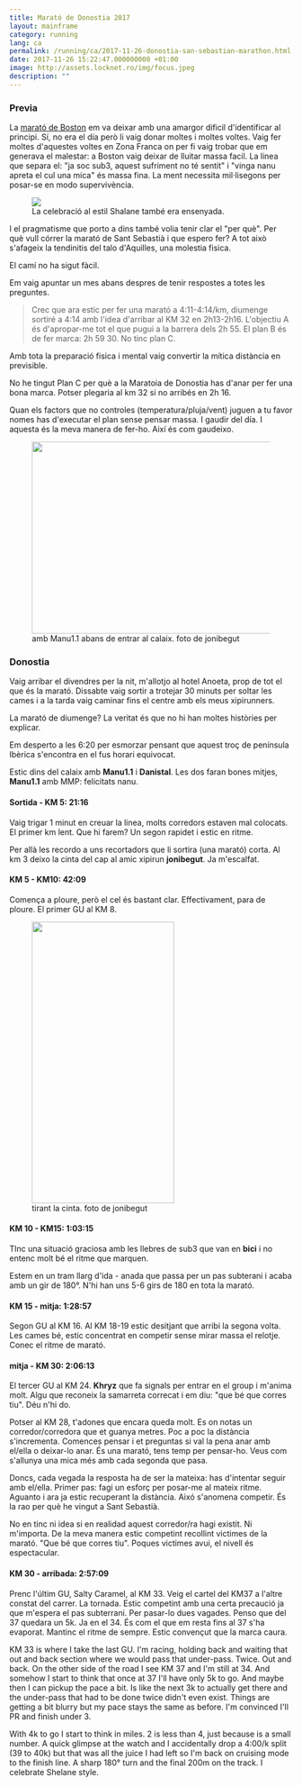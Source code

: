 ```yaml
---
title: Marató de Donostia 2017
layout: mainframe
category: running
lang: ca
permalink: /running/ca/2017-11-26-donostia-san-sebastian-marathon.html
date: 2017-11-26 15:22:47.000000000 +01:00
image: http://assets.locknet.ro/img/focus.jpeg
description: ""
---
```


### Previa

La [marató de Boston](http://locknet.ro/running/ca/2017-04-17-boston-marathon.html) em va deixar amb una amargor dificil d'identificar al principi. Sí, no era el día però li vaig donar moltes i moltes voltes. Vaig fer moltes d'aquestes voltes en Zona Franca on per fi vaig trobar que em generava el malestar: a Boston vaig deixar de lluitar massa facil. La linea que separa el: "ja soc sub3, aquest sufriment no té sentit" i "vinga nanu apreta el cul una mica" és massa fina. La ment necessita mil·lisegons per posar-se en modo supervivència.

<figure class="right">
  <img src="https://media.giphy.com/media/3o6fJeVf8RjB2Zhs3e/giphy.gif"/>
  <figcaption>La celebració al estil Shalane també era ensenyada.</figcaption>
</figure>

I el pragmatisme que porto a dins també volia tenir clar el "per què". Per què vull córrer la marató de Sant Sebastià i que espero fer? A tot això s'afageix la tendinitis del talo d'Aquilles, una molestia fisica.

El camí no ha sigut fàcil.

Em vaig apuntar un mes abans despres de tenir respostes a totes les preguntes.

<blockquote>
Crec que ara estic per fer una marató a 4:11-4:14/km, diumenge sortiré a 4:14 amb l'idea d'arribar al KM 32 en 2h13-2h16. L'objectiu A és d'apropar-me tot el que pugui a la barrera dels 2h 55. El plan B és de fer marca: 2h 59 30. No tinc plan C.
</blockquote>

Amb tota la preparació fisica i mental vaig convertir la mítica distància en previsible.

No he tingut Plan C per què a la Maratoia de Donostia has d'anar per fer una bona marca. Potser plegaria al km 32 si no arribés en 2h 16.

Quan els factors que no controles (temperatura/pluja/vent) juguen a tu favor nomes has d'executar el plan sense pensar massa. I gaudir del día. I aquesta és la meva manera de fer-ho. Així és com gaudeixo.

<figure class="left">
  <img src="//assets.locknet.ro/posts/2017-11-26/IMG-20171129-WA0004.jpg"
       style="width:454px;height:341px;">
  <figcaption>amb Manu1.1 abans de entrar al calaix. foto de jonibegut</figcaption>
</figure>

### Donostia

Vaig arribar el divendres per la nit, m'allotjo al hotel Anoeta, prop de tot el que és la marató. Dissabte vaig sortir a trotejar 30 minuts per soltar les cames i a la tarda vaig caminar fins el centre amb els meus xipirunners.

La marató de diumenge? La veritat és que no hi han moltes històries per explicar.

Em desperto a les 6:20 per esmorzar pensant que aquest troç de península Ibèrica s'encontra en el fus horari equivocat.

Estic dins del calaix amb **Manu1.1** i **Danistal**. Les dos faran bones mitjes, **Manu1.1** amb MMP: felicitats nanu.

#### Sortida - KM 5: 21:16
Vaig trigar 1 minut en creuar la linea, molts corredors estaven mal colocats. El primer km lent. Que hi farem? Un segon rapidet i estic en ritme.

Per allà les recordo a uns recortadors que li sortira (una marató) corta. Al km 3 deixo la cinta del cap al amic xipirun **jonibegut**. Ja m'escalfat.

#### KM 5 - KM10: 42:09
Comença a ploure, però el cel és bastant clar. Effectivament, para de ploure. El primer GU al KM 8.

<figure class="right">
  <img src="//assets.locknet.ro/posts/2017-11-26/crop-IMG-20171129-WA0003.jpg"
       style="width:253px;height:500px;">
  <figcaption>tirant la cinta. foto de jonibegut</figcaption>
</figure>

#### KM 10 - KM15: 1:03:15
TInc una situació graciosa amb les llebres de sub3 que van en **bici** i no entenc molt bé el ritme que marquen.

Estem en un tram llarg d'ida - anada que passa per un pas subterani i acaba amb un gir de 180°. N'hi han uns 5-6 girs de 180 en tota la marató.

#### KM 15 - mitja: 1:28:57
Segon GU al KM 16. Al KM 18-19 estic desitjant que arribi la segona volta. Les cames bé, estic concentrat en competir sense mirar massa el relotje. Conec el ritme de marató.

#### mitja - KM 30: 2:06:13
El tercer GU al KM 24. **Khryz** que fa signals per entrar en el group i m'anima molt. Algu que reconeix la samarreta correcat i em diu: "que bé que corres tiu". Déu n'hi do.

Potser al KM 28, t'adones que encara queda molt. Es on notas un corredor/corredora que et guanya metres. Poc a poc la distància s'incrementa. Comences pensar i et preguntas si val la pena anar amb el/ella o deixar-lo anar. És una marató, tens temp per pensar-ho. Veus com s'allunya una mica més amb cada segonda que pasa.

Doncs, cada vegada la resposta ha de ser la mateixa: has d'intentar seguir amb el/ella. Primer pas: fagi un esforç per posar-me al mateix ritme. Aguanto i ara ja estic recuperant la distància. Aixó s'anomena competir. És la rao per què he vingut a Sant Sebastià.

No en tinc ni idea si en realidad aquest corredor/ra hagi existit. Ni m'importa. De la meva manera estic competint recollint victimes de la marató. "Que bé que corres tiu". Poques victimes avui, el nivell és espectacular.

#### KM 30 - arribada: 2:57:09
Prenc l'últim GU, Salty Caramel, al KM 33. Veig el cartel del KM37 a l'altre constat del carrer. La tornada. Estic competint amb una certa precaució ja que m'espera el pas subterrani. Per pasar-lo dues vagades. Penso que del 37 quedara un 5k. Ja en el 34. És com el que em resta fins al 37 s'ha evaporat. Mantinc el ritme de sempre. Estic convençut que la marca caura.

<aside>

KM 33 is where I take the last GU. I'm racing, holding back and waiting that out and back section where we would pass that under-pass. Twice. Out and back. On the other side of the road I see KM 37 and I'm still at 34. And somehow I start to think that once at 37 I'll have only 5k to go. And maybe then I can pickup the pace a bit. Is like the next 3k to actually get there and the under-pass that had to be done twice didn't even exist. Things are getting a bit blurry but my pace stays the same as before. I'm convinced I'll PR and finish under 3.

With 4k to go I start to think in miles. 2 is less than 4, just because is a small number. A quick glimpse at the watch and I accidentally drop a 4:00/k split (39 to 40k) but that was all the juice I had left so I'm back on cruising mode to the finish line. A sharp 180° turn and the final 200m on the track. I celebrate Shelane style.
</aside>

<div class="lightbox"><img id="lightbox" src=""></div>

<script>
  document.querySelectorAll("body")[0].addEventListener("click", function(){
    var lightbox = document.querySelectorAll("div.lightbox")[0];
    lightbox.style.display = "none";
  }, true);
  var k = document.querySelectorAll("figure img");
  k.forEach(function(el) {
    el.addEventListener("click",
      function() {
        var i = document.getElementById("lightbox");
        i.src = this.src;
        i.parentElement.style.display = "block";
        i.parentElement.style.outline = "none";
      },
      false
    );
  });
</script>


